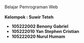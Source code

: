 Belajar Pemrograman Web
<br><br>
<b>Kelompok : Suwir Teteh<br><b>
- 105222002 Benony Gabriel<br>
- 105222010 Yan Stephen Cristian<br>
- 105222020 Nurul Humam<br>
